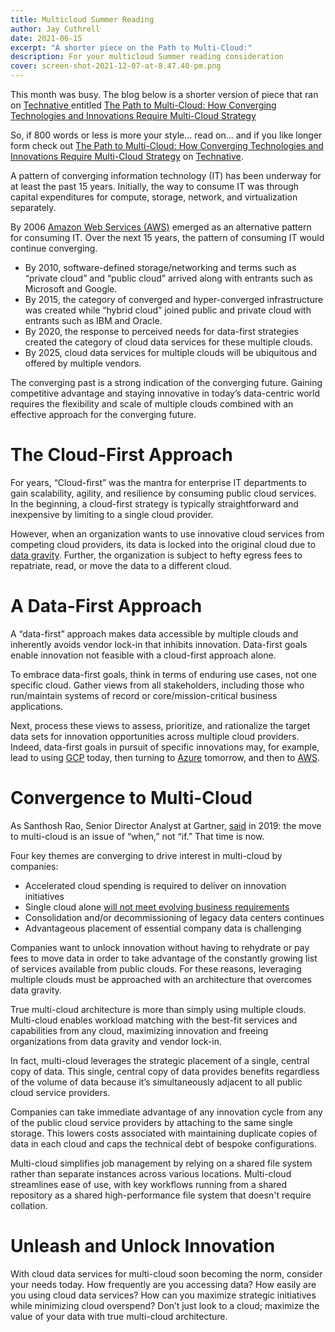 ```yaml
---
title: Multicloud Summer Reading
author: Jay Cuthrell
date: 2021-06-15
excerpt: "A shorter piece on the Path to Multi-Cloud:"
description: For your multicloud Summer reading consideration
cover: screen-shot-2021-12-07-at-8.47.40-pm.png
---
```


This month was busy. The blog below is a shorter version of piece that ran on [Technative ](https://technative.io/the-path-to-multi-cloud-how-converging-technologies-and-innovations-require-multi-cloud-strategy/)entitled [The Path to Multi-Cloud: How Converging Technologies and Innovations Require Multi-Cloud Strategy](https://technative.io/the-path-to-multi-cloud-how-converging-technologies-and-innovations-require-multi-cloud-strategy/)

So, if 800 words or less is more your style... read on... and if you like longer form check out [The Path to Multi-Cloud: How Converging Technologies and Innovations Require Multi-Cloud Strategy](https://technative.io/the-path-to-multi-cloud-how-converging-technologies-and-innovations-require-multi-cloud-strategy/) on [Technative](https://technative.io/the-path-to-multi-cloud-how-converging-technologies-and-innovations-require-multi-cloud-strategy/).

A pattern of converging information technology (IT) has been underway for at least the past 15 years. Initially, the way to consume IT was through capital expenditures for compute, storage, network, and virtualization separately.

By 2006 [Amazon Web Services (AWS)](https://aws.amazon.com/about-aws/) emerged as an alternative pattern for consuming IT. Over the next 15 years, the pattern of consuming IT would continue converging.

* By 2010, software-defined storage/networking and terms such as “private cloud” and “public cloud” arrived along with entrants such as Microsoft and Google. 
* By 2015, the category of converged and hyper-converged infrastructure was created while “hybrid cloud” joined public and private cloud with entrants such as IBM and Oracle.
* By 2020, the response to perceived needs for data-first strategies created the category of cloud data services for these multiple clouds.
* By 2025, cloud data services for multiple clouds will be ubiquitous and offered by multiple vendors. 

The converging past is a strong indication of the converging future. Gaining competitive advantage and staying innovative in today’s data-centric world requires the flexibility and scale of multiple clouds combined with an effective approach for the converging future.

# The Cloud-First Approach

For years, “Cloud-first” was the mantra for enterprise IT departments to gain scalability, agility, and resilience by consuming public cloud services. In the beginning, a cloud-first strategy is typically straightforward and inexpensive by limiting to a single cloud provider.

However, when an organization wants to use innovative cloud services from competing cloud providers, its data is locked into the original cloud due to [data gravity](https://www.factioninc.com/blog/data-gravity-as-the-center-of-your-multi-cloud-universe/). Further, the organization is subject to hefty egress fees to repatriate, read, or move the data to a different cloud.

# A Data-First Approach

A “data-first” approach makes data accessible by multiple clouds and inherently avoids vendor lock-in that inhibits innovation. Data-first goals enable innovation not feasible with a cloud-first approach alone.

To embrace data-first goals, think in terms of enduring use cases, not one specific cloud. Gather views from all stakeholders, including those who run/maintain systems of record or core/mission-critical business applications.

Next, process these views to assess, prioritize, and rationalize the target data sets for innovation opportunities across multiple cloud providers. Indeed, data-first goals in pursuit of specific innovations may, for example, lead to using [GCP](https://cloud.google.com/bigquery/) today, then turning to [Azure](https://azure.microsoft.com/en-us/services/synapse-analytics/) tomorrow, and then to [AWS](https://aws.amazon.com/redshift/).

# Convergence to Multi-Cloud

As Santhosh Rao, Senior Director Analyst at Gartner, [said](https://www.gartner.com/smarterwithgartner/modernize-it-infrastructure-in-a-hybrid-world/) in 2019: the move to multi-cloud is an issue of “when,” not “if.” That time is now. 

Four key themes are converging to drive interest in multi-cloud by companies: 

* Accelerated cloud spending is required to deliver on innovation initiatives
* Single cloud alone [will not meet evolving business requirements](https://info.flexera.com/CM-REPORT-State-of-the-Cloud)
* Consolidation and/or decommissioning of legacy data centers continues
* Advantageous placement of essential company data is challenging

Companies want to unlock innovation without having to rehydrate or pay fees to move data in order to take advantage of the constantly growing list of services available from public clouds. For these reasons, leveraging multiple clouds must be approached with an architecture that overcomes data gravity.

True multi-cloud architecture is more than simply using multiple clouds. Multi-cloud enables workload matching with the best-fit services and capabilities from any cloud, maximizing innovation and freeing organizations from data gravity and vendor lock-in. 

In fact, multi-cloud leverages the strategic placement of a single, central copy of data. This single, central copy of data provides benefits regardless of the volume of data because it’s simultaneously adjacent to all public cloud service providers.

Companies can take immediate advantage of any innovation cycle from any of the public cloud service providers by attaching to the same single storage. This lowers costs associated with maintaining duplicate copies of data in each cloud and caps the technical debt of bespoke configurations.

Multi-cloud simplifies job management by relying on a shared file system rather than separate instances across various locations. Multi-cloud streamlines ease of use, with key workflows running from a shared repository as a shared high-performance file system that doesn't require collation. 

# Unleash and Unlock Innovation

With cloud data services for multi-cloud soon becoming the norm, consider your needs today. How frequently are you accessing data? How easily are you using cloud data services? How can you maximize strategic initiatives while minimizing cloud overspend? Don’t just look to a cloud; maximize the value of your data with true multi-cloud architecture.